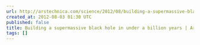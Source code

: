 ```yaml
---
url: http://arstechnica.com/science/2012/08/building-a-supermassive-black-hole-in-under-a-billion-years/
created_at: 2012-08-03 01:30 UTC
published: false
title: Building a supermassive black hole in under a billion years | Ars Technica
tags: []
---
```



